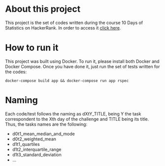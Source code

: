 # About this project
This project is the set of codes written during the course 10 Days of Statistics on HackerRank. In order to access it [click here](https://www.hackerrank.com/domains/tutorials/10-days-of-statistics).

# How to run it
This project was built using Docker. To run it, please install both Docker and Docker Compose. Once you have done it, just run the set of tests written for the codes:
```
docker-compose build app && docker-compose run app rspec
```

# Naming
Each code/test follows the naming as dXtY_TITLE, being Y the task correspondent to the Xth day of the challenge and TITLE being its title. Thus, the tasks names are the following:

- d0t1_mean_median_and_mode
- d0t2_weighted_mean
- d1t1_quartiles
- d1t2_interquartile_range
- d1t3_standard_deviation
- ...
